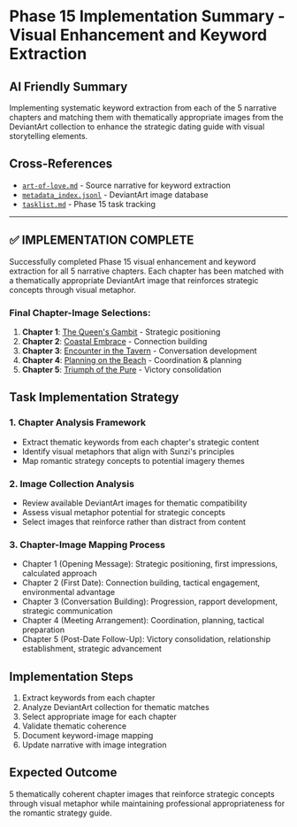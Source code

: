 # Phase 15 Implementation Summary - Visual Enhancement and Keyword Extraction

## AI Friendly Summary
Implementing systematic keyword extraction from each of the 5 narrative chapters and matching them with thematically appropriate images from the DeviantArt collection to enhance the strategic dating guide with visual storytelling elements.

## Cross-References
- [`art-of-love.md`](../art-of-love.md) - Source narrative for keyword extraction
- [`metadata_index.jsonl`](../../analysis/metadata_index.jsonl) - DeviantArt image database
- [`tasklist.md`](../tasklist.md) - Phase 15 task tracking

---

## ✅ IMPLEMENTATION COMPLETE

Successfully completed Phase 15 visual enhancement and keyword extraction for all 5 narrative chapters. Each chapter has been matched with a thematically appropriate DeviantArt image that reinforces strategic concepts through visual metaphor.

### Final Chapter-Image Selections:
1. **Chapter 1**: [The Queen's Gambit](https://www.deviantart.com/sheikkinen/art/The-Queen-s-Gambit-1081913995) - Strategic positioning
2. **Chapter 2**: [Coastal Embrace](https://www.deviantart.com/sheikkinen/art/Coastal-Embrace-1019411199) - Connection building  
3. **Chapter 3**: [Encounter in the Tavern](https://www.deviantart.com/sheikkinen/art/Encounter-in-the-Tavern-1053927934) - Conversation development
4. **Chapter 4**: [Planning on the Beach](https://www.deviantart.com/sheikkinen/art/Planning-on-the-Beach-961517127) - Coordination & planning
5. **Chapter 5**: [Triumph of the Pure](https://www.deviantart.com/sheikkinen/art/Triumph-of-the-Pure-1019934690) - Victory consolidation

## Task Implementation Strategy

### 1. Chapter Analysis Framework
- Extract thematic keywords from each chapter's strategic content
- Identify visual metaphors that align with Sunzi's principles
- Map romantic strategy concepts to potential imagery themes

### 2. Image Collection Analysis
- Review available DeviantArt images for thematic compatibility
- Assess visual metaphor potential for strategic concepts
- Select images that reinforce rather than distract from content

### 3. Chapter-Image Mapping Process
- Chapter 1 (Opening Message): Strategic positioning, first impressions, calculated approach
- Chapter 2 (First Date): Connection building, tactical engagement, environmental advantage
- Chapter 3 (Conversation Building): Progression, rapport development, strategic communication
- Chapter 4 (Meeting Arrangement): Coordination, planning, tactical preparation
- Chapter 5 (Post-Date Follow-Up): Victory consolidation, relationship establishment, strategic advancement

## Implementation Steps
1. Extract keywords from each chapter
2. Analyze DeviantArt collection for thematic matches
3. Select appropriate image for each chapter
4. Validate thematic coherence
5. Document keyword-image mapping
6. Update narrative with image integration

## Expected Outcome
5 thematically coherent chapter images that reinforce strategic concepts through visual metaphor while maintaining professional appropriateness for the romantic strategy guide.
